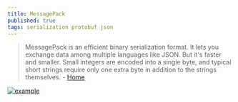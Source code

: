 ```yaml
---
title: MessagePack
published: true
tags: serialization protobuf json
---
```

> MessagePack is an efficient binary serialization format. It lets you exchange data among multiple languages like JSON. But it's faster and smaller. Small integers are encoded into a single byte, and typical short strings require only one extra byte in addition to the strings themselves. - [Home](https://msgpack.org/)

[![example](https://msgpack.org/images/intro.png)](https://msgpack.org/)


